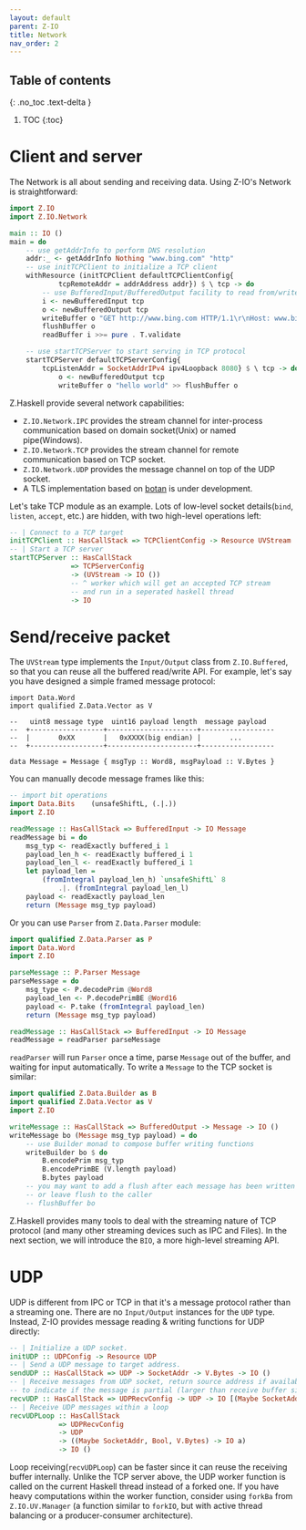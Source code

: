 ```yaml
---
layout: default
parent: Z-IO
title: Network
nav_order: 2
---
```


## Table of contents
{: .no_toc .text-delta }

1. TOC
{:toc}

# Client and server

The Network is all about sending and receiving data. Using Z-IO's Network is straightforward:

```haskell
import Z.IO
import Z.IO.Network

main :: IO ()
main = do
    -- use getAddrInfo to perform DNS resolution
    addr:_ <- getAddrInfo Nothing "www.bing.com" "http"
    -- use initTCPClient to initialize a TCP client
    withResource (initTCPClient defaultTCPClientConfig{ 
            tcpRemoteAddr = addrAddress addr}) $ \ tcp -> do
        -- use BufferedInput/BufferedOutput facility to read from/write to tcp socket
        i <- newBufferedInput tcp
        o <- newBufferedOutput tcp
        writeBuffer o "GET http://www.bing.com HTTP/1.1\r\nHost: www.bing.com\r\n\r\n"
        flushBuffer o
        readBuffer i >>= pure . T.validate

    -- use startTCPServer to start serving in TCP protocol
    startTCPServer defaultTCPServerConfig{
        tcpListenAddr = SocketAddrIPv4 ipv4Loopback 8080} $ \ tcp -> do
            o <- newBufferedOutput tcp
            writeBuffer o "hello world" >> flushBuffer o
```

Z.Haskell provide several network capabilities:

+ `Z.IO.Network.IPC` provides the stream channel for inter-process communication based on domain socket(Unix) or named pipe(Windows). 
+ `Z.IO.Network.TCP` provides the stream channel for remote communication based on TCP socket.
+ `Z.IO.Network.UDP` provides the message channel on top of the UDP socket.
+ A TLS implementation based on [botan](https://botan.randombit.net/) is under development.

Let's take TCP module as an example. Lots of low-level socket details(`bind`, `listen`, `accept`, etc.) are hidden, with two high-level operations left:

```haskell
-- | Connect to a TCP target
initTCPClient :: HasCallStack => TCPClientConfig -> Resource UVStream
-- | Start a TCP server
startTCPServer :: HasCallStack	 
               => TCPServerConfig	 
               -> (UVStream -> IO ())   
               -- ^ worker which will get an accepted TCP stream 
               -- and run in a seperated haskell thread
               -> IO
```

# Send/receive packet

The `UVStream` type implements the `Input/Output` class from `Z.IO.Buffered`, so that you can reuse all the buffered read/write API. For example, let's say you have designed a simple framed message protocol:

```
import Data.Word
import qualified Z.Data.Vector as V

--   uint8 message type  uint16 payload length  message payload
--  +------------------+----------------------+------------------
--  |       0xXX       |   0xXXXX(big endian) |       ...
--  +------------------+----------------------+------------------

data Message = Message { msgTyp :: Word8, msgPayload :: V.Bytes }
```

You can manually decode message frames like this:

```haskell
-- import bit operations
import Data.Bits    (unsafeShiftL, (.|.))
import Z.IO

readMessage :: HasCallStack => BufferedInput -> IO Message
readMessage bi = do
    msg_typ <- readExactly buffered_i 1
    payload_len_h <- readExactly buffered_i 1
    payload_len_l <- readExactly buffered_i 1
    let payload_len =
        (fromIntegral payload_len_h) `unsafeShiftL` 8 
            .|. (fromIntegral payload_len_l)
    payload <- readExactly payload_len 
    return (Message msg_typ payload)
```

Or you can use `Parser` from `Z.Data.Parser` module:


```haskell
import qualified Z.Data.Parser as P
import Data.Word
import Z.IO

parseMessage :: P.Parser Message
parseMessage = do
    msg_type <- P.decodePrim @Word8
    payload_len <- P.decodePrimBE @Word16
    payload <- P.take (fromIntegral payload_len)
    return (Message msg_typ payload)

readMessage :: HasCallStack => BufferedInput -> IO Message
readMessage = readParser parseMessage
```

`readParser` will run `Parser` once a time, parse `Message` out of the buffer, and waiting for input automatically. To write a `Message` to the TCP socket is similar:

```haskell
import qualified Z.Data.Builder as B
import qualified Z.Data.Vector as V
import Z.IO

writeMessage :: HasCallStack => BufferedOutput -> Message -> IO ()
writeMessage bo (Message msg_typ payload) = do
    -- use Builder monad to compose buffer writing functions
    writeBuilder bo $ do
        B.encodePrim msg_typ
        B.encodePrimBE (V.length payload)
        B.bytes payload
    -- you may want to add a flush after each message has been written  
    -- or leave flush to the caller
    -- flushBuffer bo
``` 

Z.Haskell provides many tools to deal with the streaming nature of TCP protocol (and many other streaming devices such as IPC and Files). In the next section, we will introduce the `BIO`, a more high-level streaming API.

# UDP

UDP is different from IPC or TCP in that it's a message protocol rather than a streaming one. There are no `Input/Output` instances for the `UDP` type. Instead, Z-IO provides message reading & writing functions for UDP directly:

```haskell
-- | Initialize a UDP socket.
initUDP :: UDPConfig -> Resource UDP
-- | Send a UDP message to target address.
sendUDP :: HasCallStack => UDP -> SocketAddr -> V.Bytes -> IO ()
-- | Receive messages from UDP socket, return source address if available, and a `Bool`
-- to indicate if the message is partial (larger than receive buffer size).
recvUDP :: HasCallStack => UDPRecvConfig -> UDP -> IO [(Maybe SocketAddr, Bool, V.Bytes)]
-- | Receive UDP messages within a loop
recvUDPLoop :: HasCallStack
            => UDPRecvConfig
            -> UDP
            -> ((Maybe SocketAddr, Bool, V.Bytes) -> IO a)
            -> IO ()
```

Loop receiving(`recvUDPLoop`) can be faster since it can reuse the receiving buffer internally. Unlike the TCP server above, the UDP worker function is called on the current Haskell thread instead of a forked one. If you have heavy computations within the worker function, consider using `forkBa` from `Z.IO.UV.Manager` (a function similar to `forkIO`, but with active thread balancing or a producer-consumer architecture).
